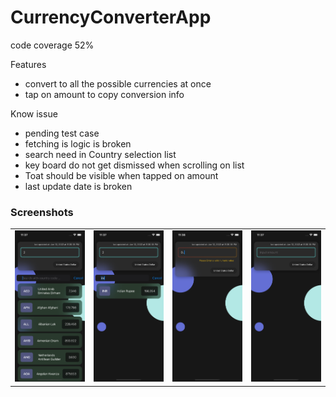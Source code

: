 # CurrencyConverterApp

code coverage 52%

Features 
- convert to all the possible currencies at once
- tap on amount to copy conversion info

Know issue
- pending test case
- fetching is logic is broken
- search need in Country selection list
- key board do not get dismissed when scrolling on list
- Toat should be visible when tapped on amount
- last update date is broken


### Screenshots
<table>
    <tr>
        <td>
            <img src = "screenShot\all_list.png" width = 200 alt = "Currency conversion">
        </td>
      <td>
            <img src = "screenShot\country_search.png" width = 200 alt = "Currency conversion">
        </td>
      <td>
            <img src = "screenShot\error handling.png" width = 200 alt = "Currency conversion">
        </td>
      <td>
            <img src = "screenShot\landing_screen.png" width = 200 alt = "Currency conversion">
        </td>
    </tr>
</table>
